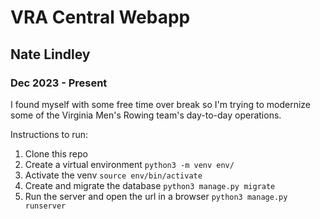 # VRA Central Webapp
## Nate Lindley
### Dec 2023 - Present

I found myself with some free time over break so I'm trying to modernize some of the Virginia Men's Rowing team's day-to-day operations. 

Instructions to run:

1. Clone this repo
2. Create a virtual environment `python3 -m venv env/`
3. Activate the venv `source env/bin/activate`
4. Create and migrate the database `python3 manage.py migrate`
5. Run the server and open the url in a browser `python3 manage.py runserver`